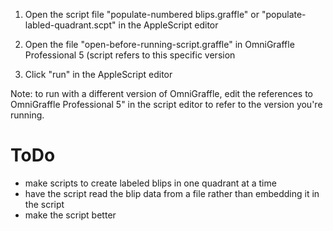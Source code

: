 1. Open the script file "populate-numbered blips.graffle" or
"populate-labled-quadrant.scpt" in the AppleScript editor

2. Open the file "open-before-running-script.graffle" in OmniGraffle
Professional 5 (script refers to this specific version

3. Click "run" in the AppleScript editor

Note: to run with a different version of OmniGraffle, edit the references to OmniGraffle Professional 5" in the script editor to refer to the version you're running.

ToDo
====

* make scripts to create labeled blips in one quadrant at a time
* have the script read the blip data from a file rather than embedding
  it in the script
* make the script better

